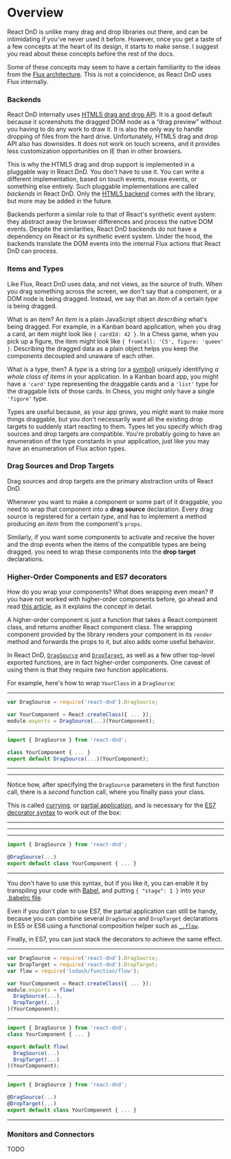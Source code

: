 Overview
===================

React DnD is unlike many drag and drop libraries out there, and can be intimidating if you've never used it before. However, once you get a taste of a few concepts at the heart of its design, it starts to make sense. I suggest you read about these concepts before the rest of the docs.

Some of these concepts may seem to have a certain familiarity to the ideas from the [Flux architecture](http://facebook.github.io/flux). This is not a coincidence, as React DnD uses Flux internally.

### Backends

React DnD internally uses [HTML5 drag and drop API](https://developer.mozilla.org/en-US/docs/Web/Guide/HTML/Drag_and_drop). It is a good default because it screenshots the dragged DOM node as a “drag preview” without you having to do any work to draw it. It is also the only way to handle dropping of files from the hard drive. Unfortunately, HTML5 drag and drop API also has downsides. It does not work on touch screens, and it provides less customization opportunities on IE than in other browsers.

This is why the HTML5 drag and drop support is implemented in a pluggable way in React DnD. You don't have to use it. You can write a different implementation, based on touch events, mouse events, or something else entirely. Such pluggable implementations are called *backends* in React DnD. Only the [HTML5 backend](/docs-html5.html) comes with the library, but more may be added in the future.

Backends perform a similar role to that of React's synthetic event system: they abstract away the browser differences and process the native DOM events. Despite the similarities, React DnD backends do not have a dependency on React or its synthetic event system. Under the hood, the backends translate the DOM events into the internal Flux actions that React DnD can process.

### Items and Types

Like Flux, React DnD uses data, and not views, as the source of truth. When you drag something across the screen, we don't say that a component, or a DOM node is being dragged. Instead, we say that an *item* of a certain *type* is being dragged.

What is an item? An *item* is a plain JavaScript object *describing* what's being dragged. For example, in a Kanban board application, when you drag a card, an item might look like `{ cardId: 42 }`. In a Chess game, when you pick up a figure, the item might look like `{ fromCell: 'C5', figure: 'queen' }`. Describing the dragged data as a plain object helps you keep the components decoupled and unaware of each other.

What is a type, then? A *type* is a string (or a [symbol](https://developer.mozilla.org/en/docs/Web/JavaScript/Reference/Global_Objects/Symbol)) uniquely identifying *a whole class of items* in your application. In a Kanban board app, you might have a `'card'` type representing the draggable cards and a `'list'` type for the draggable lists of those cards. In Chess, you might only have a single `'figure'` type.

Types are useful because, as your app grows, you might want to make more things draggable, but you don't necessarily want all the existing drop targets to suddenly start reacting to them. Types let you specify which drag sources and drop targets are compatible. You're probably going to have an enumeration of the type constants in your application, just like you may have an enumeration of Flux action types.

### Drag Sources and Drop Targets

Drag sources and drop targets are the primary abstraction units of React DnD.

Whenever you want to make a component or some part of it draggable, you need to wrap that component into a **drag source** declaration. Every drag source is registered for a certain *type*, and has to implement a method producing an *item* from the component's `props`.

Similarly, if you want some components to activate and receive the hover and the drop events when the items of the compatible types are being dragged, you need to wrap these components into the **drop target** declarations.

### Higher-Order Components and ES7 decorators

How do you wrap your components? What does wrapping even mean? If you have not worked with higher-order components before, go ahead and read [this article](https://medium.com/@dan_abramov/mixins-are-dead-long-live-higher-order-components-94a0d2f9e750), as it explains the concept in detail.

A higher-order component is just a function that takes a React component class, and returns another React component class. The wrapping component provided by the library renders *your* component in its `render` method and forwards the props to it, but also adds some useful behavior.

In React DnD, [`DragSource`](/docs-drag-source.html) and [`DropTarget`](/docs-drop-target.html), as well as a few other top-level exported functions, are in fact higher-order components. One caveat of using them is that they require *two* function applications.

For example, here's how to wrap `YourClass` in a `DragSource`:

-------------------
```js
var DragSource = require('react-dnd').DragSource;

var YourComponent = React.createClass({ ... });
module.exports = DragSource(...)(YourComponent);
```
-------------------
```js
import { DragSource } from 'react-dnd';

class YourComponent { ... }
export default DragSource(...)(YourComponent);
```
-------------------

-------------------

Notice how, after specifying the `DragSource` parameters in the first function call, there is a *second* function call, where you finally pass your class.

This is called [currying](http://en.wikipedia.org/wiki/Currying), or [partial application](http://en.wikipedia.org/wiki/Partial_application), and is necessary for the [ES7 decorator syntax](github.com/wycats/javascript-decorators) to work out of the box:

-------------------

-------------------

-------------------
```js
import { DragSource } from 'react-dnd';

@DragSource(...)
export default class YourComponent { ... }
```
-------------------

You don't have to use this syntax, but if you like it, you can enable it by transpiling your code with [Babel](http://babeljs.io), and putting `{ "stage": 1 }` into your [.babelrc file](https://babeljs.io/docs/usage/babelrc/).

Even if you don't plan to use ES7, the partial application can still be handy, because you can combine several `DragSource` and `DropTarget` declarations in ES5 or ES6 using a functional composition helper such as [`_.flow`](https://lodash.com/docs#flow).

Finally, in ES7, you can just stack the decorators to achieve the same effect.

-------------------
```js
var DragSource = require('react-dnd').DragSource;
var DropTarget = require('react-dnd').DropTarget;
var flow = require('lodash/function/flow');

var YourComponent = React.createClass({ ... });
module.exports = flow(
  DragSource(...),
  DropTarget(...)
)(YourComponent);
```
-------------------
```js
import { DragSource } from 'react-dnd';
class YourComponent { ... }

export default flow(
  DragSource(...)
  DropTarget(...)
)(YourComponent);
```
-------------------
```js
import { DragSource } from 'react-dnd';

@DragSource(...)
@DropTarget(...)
export default class YourComponent { ... }
```
-------------------

### Monitors and Connectors

TODO